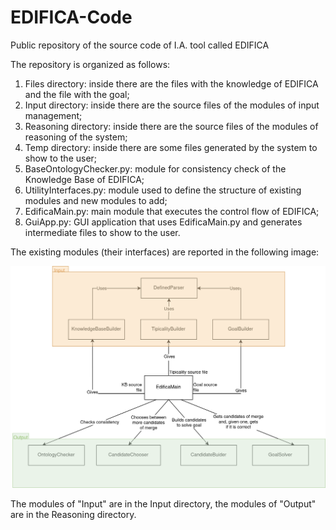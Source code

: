 # EDIFICA-Code
Public repository of the source code of I.A. tool called EDIFICA

The repository is organized as follows:
1. Files directory: inside there are the files with the knowledge of EDIFICA and the file with the goal;
2. Input directory: inside there are the source files of the modules of input management;
3. Reasoning directory: inside there are the source files of the modules of reasoning of the system;
4. Temp directory: inside there are some files generated by the system to show to the user;
5. BaseOntologyChecker.py: module for consistency check of the Knowledge Base of EDIFICA;
6. UtilityInterfaces.py: module used to define the structure of existing modules and new modules to add;
7. EdificaMain.py: main module that executes the control flow of EDIFICA;
8. GuiApp.py: GUI application that uses EdificaMain.py and generates intermediate files to show to the user.

The existing modules (their interfaces) are reported in the following image:

<img title="Modules of EDIFICA" src="/images/MG.png">

The modules of "Input" are in the Input directory, the modules of "Output" are in the Reasoning directory.
